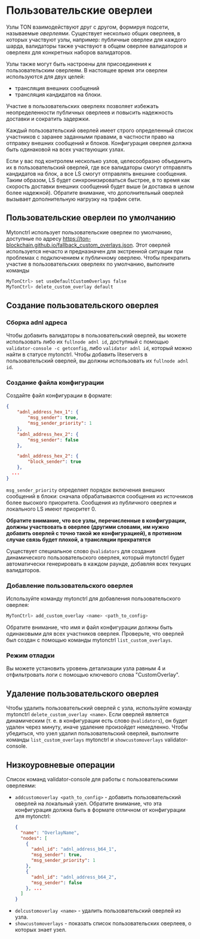 # Пользовательские оверлеи

Узлы TON взаимодействуют друг с другом, формируя подсети, называемые *оверлеями*. Существует несколько общих оверлеев, в которых участвуют узлы, например: публичные оверлеи для каждого шарда, валидаторы также участвуют в общем оверлее валидаторов и оверлеях для конкретных наборов валидаторов.

Узлы также могут быть настроены для присоединения к пользовательским оверлеям.
В настоящее время эти оверлеи используются для двух целей:

- трансляция внешних сообщений
- трансляция кандидатов на блоки.

Участие в пользовательских оверлеях позволяет избежать неопределенности публичных оверлеев и повысить надежность доставки и сократить задержки.

Каждый пользовательский оверлей имеет строго определенный список участников с заранее заданными правами, в частности право на отправку внешних сообщений и блоков. Конфигурация оверлея должна быть одинаковой на всех участвующих узлах.

Если у вас под контролем несколько узлов, целесообразно объединить их в пользовательский оверлей, где все валидаторы смогут отправлять кандидатов на блок, а все LS смогут отправлять внешние сообщения. Таким образом, LS будет синхронизироваться быстрее, в то время как скорость доставки внешних сообщений будет выше (и доставка в целом более надежной). Обратите внимание, что дополнительный оверлей вызывает дополнительную нагрузку на трафик сети.

## Пользовательские оверлеи по умолчанию

Mytonctrl использует пользовательские оверлеи по умолчанию, доступные по адресу https://ton-blockchain.github.io/fallback_custom_overlays.json. Этот оверлей используется нечасто и предназначен для экстренной ситуации при проблемах с подключением к публичному оверлею.
Чтобы прекратить участие в пользовательских оверлеях по умолчанию, выполните команды

```bash
MyTonCtrl> set useDefaultCustomOverlays false
MyTonCtrl> delete_custom_overlay default
```

## Создание пользовательского оверлея

### Сборка adnl адреса

Чтобы добавить валидаторы в пользовательский оверлей, вы можете использовать либо их `fullnode adnl id`, доступный с помощью `validator-console -c getconfig`, либо `validator adnl id`, который можно найти в статусе mytonctrl.
Чтобы добавить liteservers в пользовательский оверлей, вы должны использовать их `fullnode adnl id`.

### Создание файла конфигурации

Создайте файл конфигурации в формате:

```json
{
    "adnl_address_hex_1": {
        "msg_sender": true,
        "msg_sender_priority": 1
    },
    "adnl_address_hex_2": {
        "msg_sender": false
    },

    "adnl_address_hex_2": {
        "block_sender": true
    },
  ...
}
```

`msg_sender_priority` определяет порядок включения внешних сообщений в блоки: сначала обрабатываются сообщения из источников более высокого приоритета. Сообщения из публичного оверлея и локального LS имеют приоритет 0.

**Обратите внимание, что все узлы, перечисленные в конфигурации, должны участвовать в оверлее (другими словами, им нужно добавить оверлей с точно такой же конфигурацией), в противном случае связь будет плохой, а трансляции прекратятся**

Существует специальное слово `@validators` для создания динамического пользовательского оверлея, который mytonctrl будет автоматически генерировать в каждом раунде, добавляя всех текущих валидаторов.

### Добавление пользовательского оверлея

Используйте команду mytonctrl для добавления пользовательского оверлея:

```bash
MyTonCtrl> add_custom_overlay <name> <path_to_config>
```

Обратите внимание, что имя и файл конфигурации должны быть одинаковыми для всех участников оверлея. Проверьте, что оверлей был создан с помощью команды mytonctrl `list_custom_overlays`.

### Режим отладки

Вы можете установить уровень детализации узла равным 4 и отфильтровать логи с помощью ключевого слова "CustomOverlay".

## Удаление пользовательского оверлея

Чтобы удалить пользовательский оверлей с узла, используйте команду mytonctrl `delete_custom_overlay <name>`. Если оверлей является динамическим (т. е. в конфигурации есть слово `@validators`), он будет удален через минуту, иначе удаление произойдет немедленно. Чтобы убедиться, что узел удалил пользовательский оверлей, выполните команды `list_custom_overlays` mytonctrl и `showcustomoverlays` validator-console.

## Низкоуровневые операции

Список команд validator-console для работы с пользовательскими оверлеями:

- `addcustomoverlay <path_to_config>` - добавить пользовательский оверлей на локальный узел. Обратите внимание, что эта конфигурация должна быть в формате отличном от конфигурации для mytonctrl:
  ```json
  {
    "name": "OverlayName",
    "nodes": [
      {
        "adnl_id": "adnl_address_b64_1",
        "msg_sender": true,
        "msg_sender_priority": 1
      },
      {
        "adnl_id": "adnl_address_b64_2",
        "msg_sender": false
      }, ...
    ]
  }
  ```
- `delcustomoverlay <name>` - удалить пользовательский оверлей из узла.
- `showcustomoverlays` - показать список пользовательских оверлеев, о которых знает узел.
